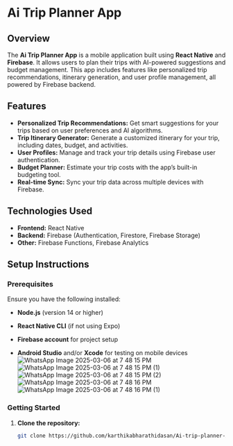 # Ai Trip Planner App

## Overview
The **Ai Trip Planner App** is a mobile application built using **React Native** and **Firebase**. It allows users to plan their trips with AI-powered suggestions and budget management. This app includes features like personalized trip recommendations, itinerary generation, and user profile management, all powered by Firebase backend.

## Features
- **Personalized Trip Recommendations:** Get smart suggestions for your trips based on user preferences and AI algorithms.
- **Trip Itinerary Generator:** Generate a customized itinerary for your trip, including dates, budget, and activities.
- **User Profiles:** Manage and track your trip details using Firebase user authentication.
- **Budget Planner:** Estimate your trip costs with the app’s built-in budgeting tool.
- **Real-time Sync:** Sync your trip data across multiple devices with Firebase.

## Technologies Used
- **Frontend:** React Native
- **Backend:** Firebase (Authentication, Firestore, Firebase Storage)
- **Other:** Firebase Functions, Firebase Analytics

## Setup Instructions

### Prerequisites
Ensure you have the following installed:
- **Node.js** (version 14 or higher)
- **React Native CLI** (if not using Expo)

- **Firebase account** for project setup
- **Android Studio** and/or **Xcode** for testing on mobile devices![WhatsApp Image 2025-03-06 at 7 48 15 PM](https://github.com/user-attachments/assets/feab39e5-1f2c-477a-9383-4e966eda1abc)
![WhatsApp Image 2025-03-06 at 7 48 15 PM (1)](https://github.com/user-attachments/assets/622fa9d1-6993-43e3-a41d-ab72119b8765)
![WhatsApp Image 2025-03-06 at 7 48 15 PM (2)](https://github.com/user-attachments/assets/ddeffea5-b699-4ff5-b5bb-0842c73fd86b)![WhatsApp Image 2025-03-06 at 7 48 16 PM](https://github.com/user-attachments/assets/3e22891e-a464-4562-9524-a4d46fe733e3)![WhatsApp Image 2025-03-06 at 7 48 16 PM (1)](https://github.com/user-attachments/assets/9e268d51-ce7c-477d-97ba-2dda27ce5db7)




### Getting Started

1. **Clone the repository:**
   ```bash
   git clone https://github.com/karthikabharathidasan/Ai-trip-planner-App.git
